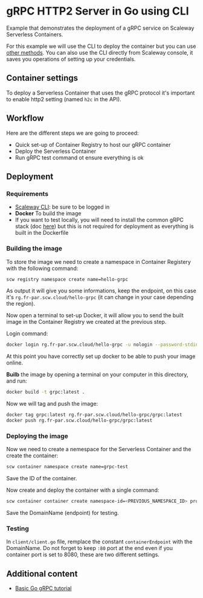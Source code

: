 # gRPC HTTP2 Server in Go using CLI

Example that demonstrates the deployment of a gRPC service on Scaleway Serverless Containers.

For this example we will use the CLI to deploy the container but you can use [other methods](https://www.scaleway.com/en/docs/serverless/containers/reference-content/deploy-container/).
You can also use the CLI directly from Scaleway console, it saves you operations of setting up your credentials.

## Container settings

To deploy a Serverless Container that uses the gRPC protocol it's important to enable http2 setting (named `h2c` in the API).

## Workflow

Here are the different steps we are going to proceed:

- Quick set-up of Container Registry to host our gRPC container
- Deploy the Serverless Container
- Run gRPC test command ot ensure everything is ok

## Deployment

### Requirements

- [Scaleway CLI](https://github.com/scaleway/scaleway-cli): be sure to be logged in
- **Docker** To build the image
- If you want to test locally, you will need to install the common gRPC stack (doc [here](https://grpc.io/blog/installation/))
  but this is not required for deployment as everything is built in the Dockerfile

### Building the image

To store the image we need to create a namespace in Container Registery with the following command:

```bash
scw registry namespace create name=hello-grpc
```

As output it will give you some informations, keep the endpoint, on this case it's `rg.fr-par.scw.cloud/hello-grpc` (it can change in your case depending the region).

Now open a terminal to set-up Docker, it will allow you to send the built image in the Container Registry we created at the previous step.

Login command:

```bash
docker login rg.fr-par.scw.cloud/hello-grpc -u nologin --password-stdin <<< "$SCW_SECRET_KEY"
```

At this point you have correctly set up docker to be able to push your image online.

**Builb** the image by opening a terminal on your computer in this directory, and run:

```bash
docker build -t grpc:latest .
```

Now we will tag and push the image:

```bash
docker tag grpc:latest rg.fr-par.scw.cloud/hello-grpc/grpc:latest
docker push rg.fr-par.scw.cloud/hello-grpc/grpc:latest
```

### Deploying the image

Now we need to create a nemespace for the Serverless Container and the create the container:

```bash
scw container namespace create name=grpc-test
```

Save the ID of the container.

Now create and deploy the container with a single command:

```bash
scw container container create namespace-id=<PREVIOUS_NAMESPACE_ID> protocol=h2c name=grpc-test registry-image=rg.fr-par.scw.cloud/hello-grpc/grpc:latest
```

Save the DomainName (endpoint) for testing.

### Testing

In `client/client.go` file, remplace the constant `containerEndpoint` with the DomainName. Do not forget to keep `:80` port at the end even
if you container port is set to 8080, these are two different settings.

## Additional content

- [Basic Go gRPC tutorial](https://grpc.io/docs/languages/go/basics/)
